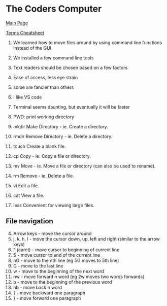 # The Coders Computer

[Main Page](https://averion305.github.io/reading-notes/)

[Terms Cheatsheet](https://ryanstutorials.net/linuxtutorial/cheatsheet.php)

1. We learned how to move files around by using command line functions instead of the GUI

1. We installed a few command line tools 

1. Text readers should be chosen based on a few factors

2. Ease of access, less eye strain

2. some are fancier than others

2. I like VS code

3. Terminal seems daunting, but eventually it will be faster

3. PWD: print working directory

3. mkdir
Make Directory - ie. Create a directory.
3. rmdir
Remove Directory - ie. Delete a directory.
3. touch
Create a blank file.
3. cp
Copy - ie. Copy a file or directory.
3. mv
Move - ie. Move a file or directory (can also be used to rename).
3. rm
Remove - ie. Delete a file.
3. vi
Edit a file.
3. cat
View a file.
3. less
Convenient for viewing large files.

## File navigation

4. Arrow keys - move the cursor around
4. j, k, h, l - move the cursor down, up, left and right (similar to the arrow keys)
4. ^ (caret) - move cursor to beginning of current line
4. $ - move cursor to end of the current line
4. nG - move to the nth line (eg 5G moves to 5th line)
4. G - move to the last line
4. w - move to the beginning of the next word
4. nw - move forward n word (eg 2w moves two words forwards)
4. b - move to the beginning of the previous word
4. nb - move back n word
4. { - move backward one paragraph
4. } - move forward one paragraph
